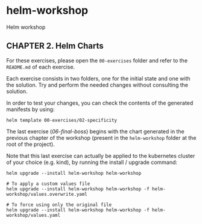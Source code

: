 # helm-workshop
Helm workshop

## CHAPTER 2. Helm Charts
For these exercises, please open the `00-exercises` folder and refer to the `README.md` of each exercise.

Each exercise consists in two folders, one for the initial state and one with the solution. Try and perform the needed changes without consulting the solution.

In order to test your changes, you can check the contents of the generated manifests by using:


```
helm template 00-exercises/02-specificity
```

The last exercise (*06-final-boss*) begins with the chart generated in the previous chapter of the workshop (present in the `helm-workshop` folder at the root of the project).

Note that this last exercise can actually be applied to the kubernetes cluster of your choice (e.g. kind), by running the install / upgrade command:

```
helm upgrade --install helm-workshop helm-workshop

# To apply a custom values file
helm upgrade --install helm-workshop helm-workshop -f helm-workshop/values.overwrite.yaml

# To force using only the original file
helm upgrade --install helm-workshop helm-workshop -f helm-workshop/values.yaml
```
